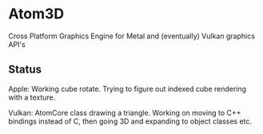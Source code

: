 # Atom3D
Cross Platform Graphics Engine for Metal and (eventually) Vulkan graphics API's

## Status
Apple: Working cube rotate. Trying to figure out indexed cube rendering with a texture.

Vulkan: AtomCore class drawing a triangle. Working on moving to C++ bindings instead of C, then going 3D and expanding to object classes etc.
